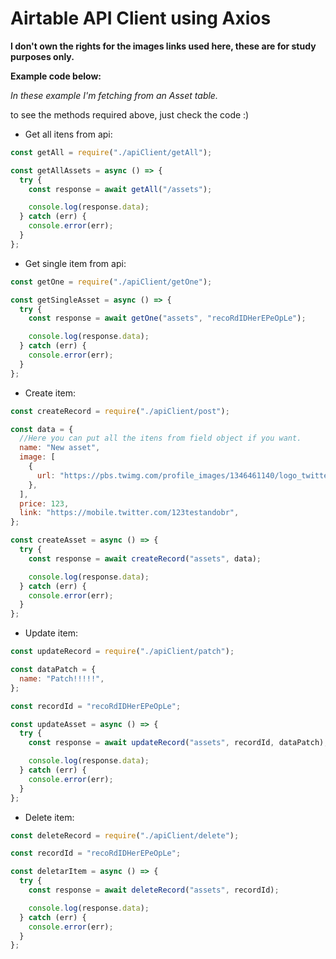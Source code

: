 # Airtable API Client using Axios

**I don't own the rights for the images links used here, these are for study purposes only.**

**Example code below:**

_In these example I'm fetching from an Asset table._

to see the methods required above, just check the code :)

- Get all itens from api:

```javascript
const getAll = require("./apiClient/getAll");

const getAllAssets = async () => {
  try {
    const response = await getAll("/assets");

    console.log(response.data);
  } catch (err) {
    console.error(err);
  }
};
```

- Get single item from api:

```javascript
const getOne = require("./apiClient/getOne");

const getSingleAsset = async () => {
  try {
    const response = await getOne("assets", "recoRdIDHerEPeOpLe");

    console.log(response.data);
  } catch (err) {
    console.error(err);
  }
};
```

- Create item:

```javascript
const createRecord = require("./apiClient/post");

const data = {
  //Here you can put all the itens from field object if you want.
  name: "New asset",
  image: [
    {
      url: "https://pbs.twimg.com/profile_images/1346461140/logo_twitter_400x400.jpg",
    },
  ],
  price: 123,
  link: "https://mobile.twitter.com/123testandobr",
};

const createAsset = async () => {
  try {
    const response = await createRecord("assets", data);

    console.log(response.data);
  } catch (err) {
    console.error(err);
  }
};
```

- Update item:

```javascript
const updateRecord = require("./apiClient/patch");

const dataPatch = {
  name: "Patch!!!!!",
};

const recordId = "recoRdIDHerEPeOpLe";

const updateAsset = async () => {
  try {
    const response = await updateRecord("assets", recordId, dataPatch);

    console.log(response.data);
  } catch (err) {
    console.error(err);
  }
};
```

- Delete item:

```javascript
const deleteRecord = require("./apiClient/delete");

const recordId = "recoRdIDHerEPeOpLe";

const deletarItem = async () => {
  try {
    const response = await deleteRecord("assets", recordId);

    console.log(response.data);
  } catch (err) {
    console.error(err);
  }
};
```

